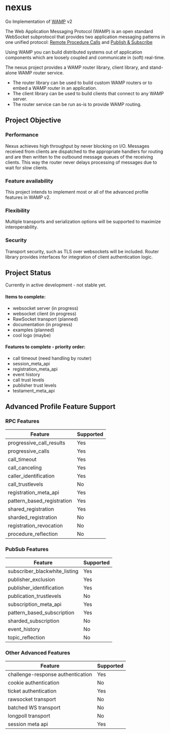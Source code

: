 # nexus
Go Implementation of [WAMP](http://wamp-proto.org/) v2

The Web Application Messaging Protocol (WAMP) is an open standard WebSocket subprotocol that provides two application messaging patterns in one unified protocol:
[Remote Procedure Calls](http://wamp-proto.org/faq/#rpc) and [Publish & Subscribe](http://wamp-proto.org/faq/#pubsub)

Using WAMP you can build distributed systems out of application components which are loosely coupled and communicate in (soft) real-time.

The nexus project provides a WAMP router library, client library, and stand-alone WAMP router service.
 - The router library can be used to build custom WAMP routers or to embed a WAMP router in an application.
 - The client library can be used to build clients that connect to any WAMP server.
 - The router service can be run as-is to provide WAMP routing.

## Project Objective

### Performance 

Nexus achieves high throughput by never blocking on I/O.  Messages received from clients are dispatched to the appropriate handlers for routing and are then written to the outbound message queues of the receiving clients.  This way the router never delays processing of messages due to wait for slow clients.

### Feature availability

This project intends to implement most or all of the advanced profile features in WAMP v2.

### Flexibility

Multiple transports and serialization options will be supported to maximize interoperability.

### Security

Transport security, such as TLS over websockets will be included.  Router library provides interfaces for integration of client authentication logic.

## Project Status
Currently in active development - not stable yet.

#### Items to complete:
- websocket server (in progress)
- websocket client (in progress)
- RawSocket transport (planned)
- documentation (in progress)
- examples (planned)
- cool logo (maybe)

#### Features to complete - priority order:
- call timeout (need handling by router)
- session_meta_api
- registration_meta_api
- event history
- call trust levels
- publisher trust levels
- testament_meta_api

## Advanced Profile Feature Support

### RPC Features

| Feature | Supported |
| ------- | --------- |
| progressive_call_results | Yes |
| progressive_calls |  Yes |
| call_timeout | Yes |
| call_canceling | Yes |
| caller_identification | Yes | 
| call_trustlevels | No |
| registration_meta_api | Yes
| pattern_based_registration | Yes | 
| shared_registration | Yes |
| sharded_registration | No |
| registration_revocation | No |
| procedure_reflection | No |
 
### PubSub Features

| Feature | Supported |
| ------- | --------- |
| subscriber_blackwhite_listing | Yes |
| publisher_exclusion | Yes |
| publisher_identification | Yes |
| publication_trustlevels | No|
| subscription_meta_api | Yes |
| pattern_based_subscription | Yes |
| sharded_subscription | No |
| event_history | No |
| topic_reflection | No |

### Other Advanced Features

| Feature | Supported |
| ------- | --------- |
| challenge-response authentication | Yes | 
| cookie authentication | No |
| ticket authentication | Yes |
| rawsocket transport | No |
| batched WS transport | No |
| longpoll transport | No |
| session meta api | Yes |

